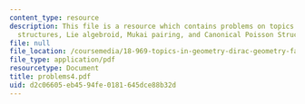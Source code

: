 ```yaml
---
content_type: resource
description: This file is a resource which contains problems on topics like Dirac
  structures, Lie algebroid, Mukai pairing, and Canonical Poisson Structure.
file: null
file_location: /coursemedia/18-969-topics-in-geometry-dirac-geometry-fall-2006/d2c06605eb4594fe0181645dce88b32d_problems4.pdf
file_type: application/pdf
resourcetype: Document
title: problems4.pdf
uid: d2c06605-eb45-94fe-0181-645dce88b32d
---
```


